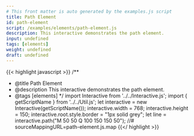 ```yaml
---
# This front matter is auto generated by the examples.js script
title: Path Element
id: path-element
script: /examples/elements/path-element.js
description: This interactive demonstrates the path element.
input: undefined
tags: [elements]
weight: undefined
draft: undefined
---
```


{{< highlight javascript >}}
/**
* @title Path Element
* @description This interactive demonstrates the path element.
* @tags [elements]
*/
import Interactive from '../../Interactive.js';
import { getScriptName } from '../../Util.js';
let interactive = new Interactive(getScriptName());
interactive.width = 768;
interactive.height = 150;
interactive.root.style.border = "1px solid grey";
let line = interactive.path("M 50 50 Q 100 150 150 50");
//# sourceMappingURL=path-element.js.map
{{</ highlight >}}

